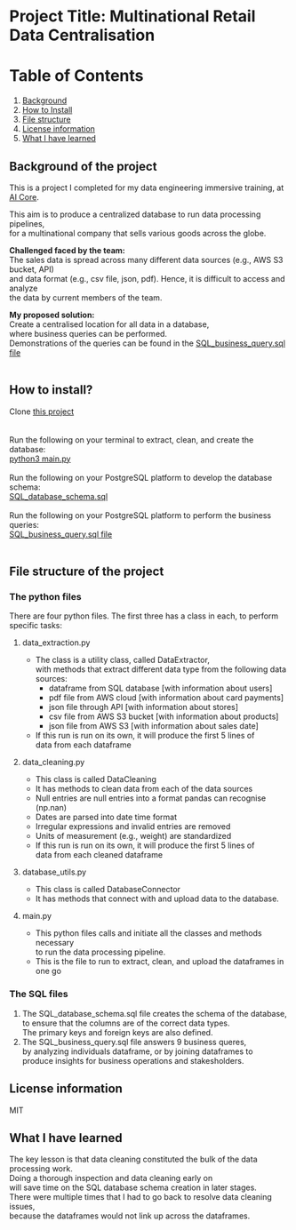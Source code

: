 # Project Title: Multinational Retail Data Centralisation

#    Table of Contents
1. [Background](#background)
2. [How to Install](#install)
3. [File structure](#file_structure) 
4. [License information](#license) 
5. [What I have learned](#learned) 


##   Background of the project <a name="background"></a>
This is a project I completed for my data engineering immersive training, at [AI Core](https://www.theaicore.com/).

This aim is to produce a centralized database to run data processing pipelines,<br/>
for a multinational company that sells various goods across the globe.<br/>

**Challenged faced by the team:**<br/>
The sales data is spread across many different data sources (e.g., AWS S3 bucket, API)<br/>
and data format (e.g., csv file, json, pdf). Hence, it is difficult to access and analyze<br/>
the data by current members of the team.<br/>

**My proposed solution:**<br/>
Create a centralised location for all data in a database,<br/>
where business queries can be performed.<br/>
Demonstrations of the queries can be found in the [SQL_business_query.sql file](https://github.com/verbonbon/multinational-retail-data-centralisation/blob/main/SQL_business_query.sql)<br/>
<br/>

##    How to install? <a name="install"></a>
Clone [this project](https://github.com/verbonbon/multinational-retail-data-centralisation)<br/>  
<br/> 
Run the following on your terminal to extract, clean, and create the database: <br/> 
[python3 main.py](https://github.com/verbonbon/multinational-retail-data-centralisation/blob/main/main.py) <br/>
<br/>
Run the following on your PostgreSQL platform to develop the database schema: <br/>
[SQL_database_schema.sql](https://github.com/verbonbon/multinational-retail-data-centralisation/blob/main/SQL_database_schema.sql)<br/>
<br/>
Run the following on your PostgreSQL platform to perform the business queries: <br/>
[SQL_business_query.sql file](https://github.com/verbonbon/multinational-retail-data-centralisation/blob/main/SQL_business_query.sql)<br/>
<br/>

##    File structure of the project <a name="file_structure"></a>
### The python files
There are four python files. The first three has a class in each, to perform specific tasks:<br/>
1. data_extraction.py
    - The class is a utility class, called DataExtractor,<br/>
     with methods that extract different data type from the following data sources:<br/>
        - dataframe from SQL database [with information about users]
        - pdf file from AWS cloud [with information about card payments]
        - json file through API [with information about stores]
        - csv file from AWS S3 bucket [with information about products]
        - json file from AWS S3 [with information about sales date]
    - If this run is run on its own, it will produce the first 5 lines of<br/>
    data from each dataframe<br/>

2. data_cleaning.py
    - This class is called DataCleaning
    - It has methods to clean data from each of the data sources
    - Null entries are null entries into a format pandas can recognise (np.nan)
    - Dates are parsed into date time format
    - Irregular expressions and invalid entries are removed
    - Units of measurement (e.g., weight) are standardized<br/>
    - If this run is run on its own, it will produce the first 5 lines of<br/>
    data from each cleaned dataframe<br/> 

3. database_utils.py
    - This class is called DatabaseConnector
    - It has methods that connect with and upload data to the database.<br/>

4. main.py
    - This python files calls and initiate all the classes and methods necessary<br/>
    to run the data processing pipeline. 
    - This is the file to run to extract, clean, and upload the dataframes in one go<br/>

### The SQL files
1. The SQL_database_schema.sql file creates the schema of the database, <br/>
to ensure that the columns are of the correct data types.<br/>
The primary keys and foreign keys are also defined.  
2. The SQL_business_query.sql file answers 9 business queres, <br/>
by analyzing individuals dataframe, or by joining dataframes to <br/>
produce insights for business operations and stakesholders.<br/>

##    License information <a name="license"></a>
MIT <br/>

##    What I have learned <a name="learned"></a>
The key lesson is that data cleaning constituted the bulk of the data processing work.<br/>
Doing a thorough inspection and data cleaning early on<br/>
will save time on the SQL database schema creation in later stages. <br/>
There were multiple times that I had to go back to resolve data cleaning issues,<br/>
because the dataframes would not link up across the dataframes.<br/>

